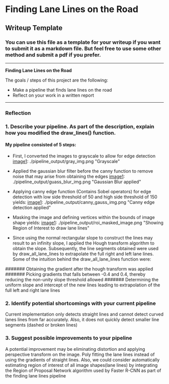 # **Finding Lane Lines on the Road**

## Writeup Template

### You can use this file as a template for your writeup if you want to submit it as a markdown file. But feel free to use some other method and submit a pdf if you prefer.

---

**Finding Lane Lines on the Road**

The goals / steps of this project are the following:
* Make a pipeline that finds lane lines on the road
* Reflect on your work in a written report


[//]: # (Image References)

[image1]: ./examples/grayscale.jpg "Grayscale"

---

### Reflection

### 1. Describe your pipeline. As part of the description, explain how you modified the draw_lines() function.

#### My pipeline consisted of 5 steps:

* First, I converted the images to grayscale to allow for edge detection
[image1]: ./pipeline_output/gray_img.png "Grayscale"  

* Applied the gaussian blur filter before the canny function to remove noise that may arise from obtaining the edges
[image1]: ./pipeline_output/guass_blur_img.png "Gaussian Blur applied"  

* Applying canny edge function (Contains Sobel operators) for edge detection with low side threshold of 50 and high side threshold of 150 yields:
[image1]: ./pipeline_output/canny_gauss_img.png "Canny edge detection applied"  

* Masking the image and defining vertices within the bounds of image shape yields:
[image1]: ./pipeline_output/roi_masked_image.png "Showing Region of Interest to draw lane lines"


* Since using the normal rectangular slope to construct the lines may result to an infinity slope, I applied the Hough transform algorithm to obtain the slope. Subsequently, the line segments obtained were used by draw_all_lane_lines to extrapolate the full right and left lane lines. Some of the intuition behind the draw_all_lane_lines function were:

####### Obtaining the gradient after the hough transform was applied
####### Picking gradients that falls between -0.4 and 0.4, thereby reducing the non-unity slope threshold allowed
####### Determining the uniform slope and intercept of the new lines leading to extrapolation of the full left and right lane lines


[image1]: ./pipeline_output/hough_left_right_lanelines.png "Gradient estimated from Hough transform"

[image1]: ./pipeline_output/left_right_lanelines.png "Original image with detected lane lines"


### 2. Identify potential shortcomings with your current pipeline

Current implementation only detects straight lines and cannot detect curved lanes lines from far accurately. Also, it does not quickly detect smaller line segments (dashed or broken lines)



### 3. Suggest possible improvements to your pipeline

A potential improvement may be eliminating distortion and applying perspective transform  on the image. Poly fitting the lane lines instead of using the gradients of straight lines. Also, we could consider automatically estimating region of interest of all image shapes(lane lines) by integrating the Region of Proposal Network algorithm used by Faster R-CNN as part of the finding lane lines pipeline
